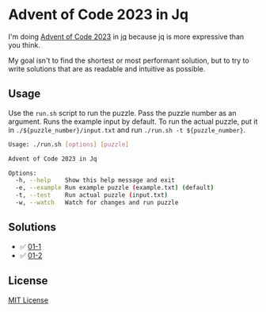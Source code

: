 # Advent of Code 2023 in Jq

I'm doing [Advent of Code 2023](https://adventofcode.com/2023) in [jq](https://jqlang.github.io/jq/) because jq is more expressive than you think.

My goal isn't to find the shortest or most performant solution, but to try to write solutions that are as readable and intuitive as possible.

## Usage

Use the `run.sh` script to run the puzzle. Pass the puzzle number as an argument. Runs the example input by default.
To run the actual puzzle, put it in `./${puzzle_number}/input.txt` and run `./run.sh -t ${puzzle_number}`.

```sh
Usage: ./run.sh [options] [puzzle]

Advent of Code 2023 in Jq

Options:
  -h, --help    Show this help message and exit
  -e, --example Run example puzzle (example.txt) (default)
  -t, --test    Run actual puzzle (input.txt)
  -w, --watch   Watch for changes and run puzzle
```

## Solutions

- ✅ [01-1](https://github.com/b0o/advent-of-code-2023-jq/blob/main/01-1/solution.jq) 
- ✅ [01-2](https://github.com/b0o/advent-of-code-2023-jq/blob/main/01-2/solution.jq) 

## License

[MIT License](https://mit-license.org/)
